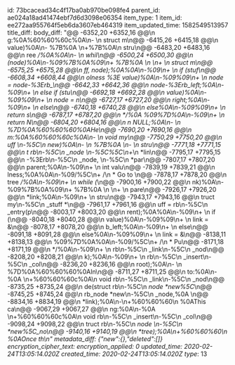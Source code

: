 id: 73bcacead34c4f17ba0ab970be098fe4
parent_id: ae024a18ad41474ebf7d6d3098e06354
item_type: 1
item_id: ee272aa955764f5eb6da3607eb464319
item_updated_time: 1582549513957
title_diff: 
body_diff: "@@ -6352,20 +6352,16 @@\n g:%0A%60%60%60c%0A\n-    \n struct m\n@@ -6415,26 +6415,18 @@\n  value)%0A\n-    %7B%0A    \n+%7B%0A\n     stru\n@@ -6483,20 +6483,16 @@\n ree */%0A%0A\n-    \n     whil\n@@ -6500,24 +6500,30 @@\n  (node)%0A\n-%09%7B%0A%09\n+    %7B%0A \n     \n+   \n struct m\n@@ -6575,25 +6575,28 @@\n ff, node);%0A%0A\n-%09\n+    \n     if (stuf\n@@ -6608,34 +6608,44 @@\n olness %3E value)%0A\n-%09%09\n+            \n node = node-%3Erb_\n@@ -6642,33 +6642,36 @@\n  node-%3Erb_left;%0A\n-%09\n+    \n     else if (stu\n@@ -6692,18 +6692,28 @@\n  value)%0A\n-%09%09\n+            \n node = n\n@@ -6727,17 +6727,20 @@\n _right;%0A\n-%09\n+    \n     else\n@@ -6740,18 +6740,28 @@\n    else%0A\n-%09%09\n+            \n return s\n@@ -6787,17 +6787,20 @@\n */%0A  %09%7D%0A\n-%09\n+    \n return N\n@@ -6804,20 +6804,16 @@\n n NULL;%0A\n-    \n %7D%0A%60%60%60%0AHe\n@@ -7690,20 +7690,16 @@\n m:%0A%60%60%60c%0A\n-    \n void my_\n@@ -7750,29 +7750,20 @@\n uff \n-%5C\n *new)%0A\n-    \n %7B%0A    \n-    \n stru\n@@ -7771,18 +7771,15 @@\n t rb\n-%5C\n _node \n-%5C*%5C\n+*\n *lin\n@@ -7795,17 +7795,15 @@\n -%3Erb\n-%5C\n _node, \n-%5C\n *par\n@@ -7807,17 +7807,20 @@\n parent;%0A\n-%09\n+    \n int valu\n@@ -7839,19 +7839,21 @@\n lness;%0A%0A\n-%09/%5C\n+    /\n * Go to \n@@ -7878,17 +7878,20 @@\n tree */%0A\n-%09\n+    \n while (*\n@@ -7900,16 +7900,22 @@\n nk)%0A\n-%09%7B%0A%09\n+    %7B%0A   \n     \n+ \n pare\n@@ -7926,17 +7926,20 @@\n  *link;%0A\n-%09\n+    \n     stru\n@@ -7943,17 +7943,16 @@\n truct my\n-%5C\n _stuff *\n@@ -7961,17 +7961,16 @@\n uff = rb\n-%5C\n _entry(p\n@@ -8003,17 +8003,20 @@\n rent);%0A%0A\n-%09\n+    \n     if (\n@@ -8040,18 +8040,28 @@\n  value)%0A\n-%09%09\n+            \n link = &\n@@ -8078,17 +8078,20 @@\n b_left;%0A\n-%09\n+    \n     else\n@@ -8091,18 +8091,28 @@\n    else%0A\n-%09%09\n+            \n link = &\n@@ -8138,11 +8138,13 @@\n %09%7D%0A%0A\n-%09/%5C\n+    /\n * Pu\n@@ -8171,18 +8171,19 @@\n  */%0A\n-%09\n+    \n rb\n-%5C\n _link\n-%5C\n _nod\n@@ -8208,20 +8208,21 @@\n k);%0A\n-%09\n+    \n rb\n-%5C\n _insert\n-%5C\n _col\n@@ -8236,20 +8236,16 @@\n  root);%0A\n-    \n %7D%0A%60%60%60%0AIn\n@@ -8711,27 +8711,25 @@\n to:%0A\n-%0A    \n+%60%60%60c%0A\n void rb\n-%5C\n _link\n-%5C\n _nod\n@@ -8735,25 +8735,24 @@\n de(struct rb\n-%5C\n _node *new%5C_\n@@ -8745,25 +8745,24 @@\n rb_node *new\n-%5C\n _node,%0A     \n@@ -8834,16 +8834,19 @@\n *link);%0A\n-\n+%60%60%60\n %0AThis ca\n@@ -9067,29 +9067,27 @@\n ng:%0A\n-%0A    \n+%60%60%60c%0A\n void rb\n-%5C\n _insert\n-%5C\n _col\n@@ -9098,24 +9098,22 @@\n truct rb\n-%5C\n _node \n-%5C\n *new%5C_no\n@@ -9140,16 +9140,19 @@\n *tree);%0A\n+%60%60%60\n %0AOnce th\n"
metadata_diff: {"new":{},"deleted":[]}
encryption_cipher_text: 
encryption_applied: 0
updated_time: 2020-02-24T13:05:14.020Z
created_time: 2020-02-24T13:05:14.020Z
type_: 13